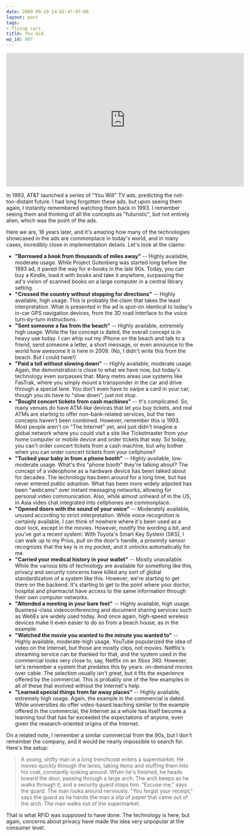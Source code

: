 ```yaml
---
date: 2009-09-19 14:02:47-07:00
layout: post
tags:
- flying cars
title: You did.
wp_id: 997
---
```

<iframe width="640" height="360" src="https://www.youtube.com/embed/TZb0avfQme8" frameborder="0" allowfullscreen></iframe>

In 1993, AT&T launched a series of "You Will" TV ads, predicting the not-too-distant future. I had long forgotten these ads, but upon seeing them again, I instantly remembered watching them back in 1993. I remember seeing them and thinking of all the concepts as "futuristic", but not entirely alien, which was the point of the ads.

Here we are, 16 years later, and it's amazing how many of the technologies showcased in the ads are commonplace in today's world, and in many cases, incredibly close in implementation details. Let's look at the claims:

  * **"Borrowed a book from thousands of miles away"** -- Highly available, moderate usage. While Project Gutenberg was started long before the 1993 ad, it paved the way for e-books in the late 90s. Today, you can buy a Kindle, load it with books and take it anywhere, surpassing the ad's vision of scanned books on a large computer in a central library setting.
  * **"Crossed the country without stopping for directions"** -- Highly available, high usage. This is probably the claim that takes the least interpretation. What is presented in the ad is spot-on identical to today's in-car GPS navigation devices, from the 3D road interface to the voice turn-by-turn instructions.
  * **"Sent someone a fax from the beach"** -- Highly available, extremely high usage. While the fax concept is dated, the overall concept is in heavy use today. I can whip out my iPhone on the beach and talk to a friend, send someone a letter, a short message, or even announce to the world how awesome it is here in 2009. (No, I didn't write this from the beach. But I could have!)
  * **"Paid a toll without slowing down"** -- Highly available, moderate usage. Again, the demonstration is close to what we have now, but today's technology even surpasses that. Many metro areas use systems like FasTrak, where you simply mount a transponder in the car and drive through a special lane. You don't even have to swipe a card in your car, though you do have to "slow down", just not stop.
  * **"Bought concert tickets from cash machines"** -- It's complicated. So, many venues do have ATM-like devices that let you buy tickets, and real ATMs are starting to offer non-bank-related services, but the two concepts haven't been combined. However, remember this is 1993. Most people aren't on "The Internet" yet, and just didn't imagine a global network where you could visit a site like Ticketmaster from your home computer or mobile device and order tickets that way. So today, you can't order concert tickets from a cash machine, but why bother when you can order concert tickets from your cellphone?
  * **"Tucked your baby in from a phone booth"** -- Highly available, low-moderate usage. What's this "phone booth" they're talking about? The concept of a videophone as a hardware device has been talked about for decades. The technology has been around for a long time, but has never entered public adoption. What has been more widely adpoted has been "webcams" over instant messaging networks, allowing for personal video communication. Also, while almost unheard of in the US, in Asia video chat integrated into cellphones are commonplace.
  * **"Opened doors with the sound of your voice"** -- Moderately available, unused according to strict interpretation. While voice recognition is certainly available, I can think of nowhere where it's been used as a door lock, except in the movies. However, modify the wording a bit, and you've got a recent system: With Toyota's Smart Key System (SKS), I can walk up to my Prius, pull on the door's handle, a proximity sensor recognizes that the key is in my pocket, and it unlocks automatically for me.
  * **"Carried your medical history in your wallet"** -- Mostly unavailable. While the various bits of technology are available for something like this, privacy and security concerns have killed any sort of global standardization of a system like this. However, we're starting to get there on the backend. It's starting to get to the point where your doctor, hospital and pharmacist have access to the same information through their own computer networks.
  * **"Attended a meeting in your bare feet"** -- Highly available, high usage. Business-class videoconferencing and document sharing services such as WebEx are widely used today. And once again, high-speed wireless devices make it even easier to do so from a beach house, as in the example. 
  * **"Watched the movie you wanted to the minute you wanted to"** -- Highly available, moderate-high usage. YouTube popularized the idea of video on the Internet, but those are mostly clips, not movies. Netflix's streaming service can be thanked for that, and the system used in the commercial looks very close to, say, Netflix on an Xbox 360. However, let's remember a system that predates this by years: on-demand movies over cable. The selection usually isn't great, but it fits the experience offered by the commercial. This is probably one of the few examples in all of these that evolved without the Internet's help.
  * **"Learned special things from far away places"** -- Highly available, extremely high usage. Again, the example in the commercial is dated. While universities do offer video-based teaching similar to the example offered in the commercial, the Internet as a whole has itself become a learning tool that has far exceeded the expectations of anyone, even given the research-oriented origins of the Internet.

On a related note, I remember a similar commercial from the 90s, but I don't remember the company, and it would be nearly impossible to search for. Here's the setup:

> A young, shifty man in a long trenchcoat enters a supermarket. He moves quickly through the lanes, taking items and stuffing them into his coat, constantly looking around. When he's finished, he heads toward the door, passing through a large arch. The arch beeps as he walks through it, and a security guard stops him. "Excuse me," says the guard. The man looks around nervously. "You forgot your receipt," says the guard as he hands the man a slip of paper that came out of the arch. The man walks out of the supermarket.

That is what RFID was supposed to have done. The technology is here, but again, concerns about privacy have made the idea very unpopular at the consumer level.
